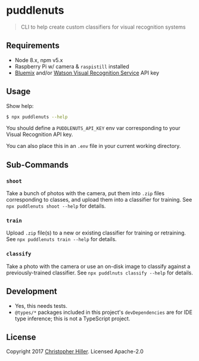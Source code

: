 # puddlenuts

> CLI to help create custom classifiers for visual recognition systems

## Requirements

- Node 8.x, npm v5.x
- Raspberry Pi w/ camera & `raspistill` installed
- [Bluemix](https://www.ibm.com/cloud-computing/bluemix/) and/or [Watson Visual Recognition Service](https://www.ibm.com/watson/services/visual-recognition/) API key

## Usage

Show help:

```bash
$ npx puddlenuts --help
```

You should define a `PUDDLENUTS_API_KEY` env var corresponding to your Visual Recognition API key.

You can also place this in an `.env` file in your current working directory.

## Sub-Commands

### `shoot`

Take a bunch of photos with the camera, put them into `.zip` files corresponding to classes, and upload them into a classifier for training.  See `npx puddlenuts shoot --help` for details.

### `train` 

Upload `.zip` file(s) to a new or existing classifier for training or retraining.  See `npx puddlenuts train --help` for details.

### `classify`

Take a photo with the camera or use an on-disk image to classify against a previously-trained classifier.  See `npx puddlnuts classify --help` for details.

## Development

- Yes, this needs tests.
- `@types/*` packages included in this project's `devDependencies` are for IDE type inference; this is not a TypeScript project.

## License

Copyright 2017 [Christopher Hiller](https://boneskull.com).  Licensed Apache-2.0 

